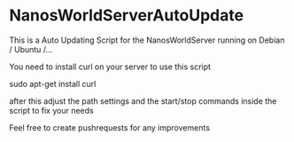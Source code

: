 # NanosWorldServerAutoUpdate
This is a Auto Updating Script for the NanosWorldServer running on Debian / Ubuntu /...

You need to install curl on your server to use this script

sudo apt-get install curl

after this adjust the path settings and the start/stop commands inside the script to fix your needs

Feel free to create pushrequests for any improvements
